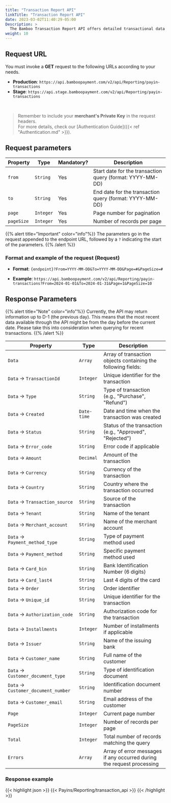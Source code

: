 ```yaml
---
title: "Transaction Report API"
linkTitle: "Transaction Report API"
date: 2023-03-02T11:40:29-05:00
Description: >
  The Bamboo Transaction Report API offers detailed transactional data retrieval. It enables users to access transaction information for specified time periods, select specific data columns for customized reports and obtain comprehensive transaction details, including buyer information, payment methods, and transaction statuses.
weight: 10
---
```


## Request URL
You must invoke a **GET** request to the following URLs according to your needs.

* **Production**: `https://api.bamboopayment.com/v2/api/Reporting/payin-transactions`
* **Stage**: `https://api.stage.bamboopayment.com/v2/api/Reporting/payin-transactions`

<br />

> Remember to include your **merchant's Private Key** in the request headers. <br /> For more details, check our [Authentication Guide]({{< ref "Authentication.md" >}}).

## Request parameters
| Property | Type | Mandatory? | Description |
|----------|------|------------|-------------|
| `from` | `String` | Yes | Start date for the transaction query (format: YYYY-MM-DD) |
| `to` | `String` | Yes | End date for the transaction query (format: YYYY-MM-DD) |
| `page` | `Integer` | Yes | Page number for pagination |
| `pageSize` | `Integer` | Yes | Number of records per page |

{{% alert title="Important" color="info"%}}
The parameters go in the request appended to the endpoint URL, followed by a `?` indicating the start of the parameters.
{{% /alert %}}

### Format and example of the request (Request)
* **Format**: `{endpoint}?From=YYYY-MM-DD&To=YYYY-MM-DD&Page=#&PageSize=#`

* **Example**: `https://api.bamboopayment.com/v2/api/Reporting/payin-transactions?From=2024-01-01&To=2024-01-31&Page=1&PageSize=10`

## Response Parameters

{{% alert title="Note" color="info"%}}
Currently, the API may return information up to D-1 (the previous day). This means that the most recent data available through the API might be from the day before the current date. Please take this into consideration when querying for recent transactions.
{{% /alert %}}


| Property | Type | Description |
|----------|------|-------------|
| `Data` | `Array` | Array of transaction objects containing the following fields: |
| `Data` → `TransactionId` | `Integer` | Unique identifier for the transaction |
| `Data` → `Type` | `String` | Type of transaction (e.g., "Purchase", "Refund") |
| `Data` → `Created` | `Date-time` | Date and time when the transaction was created |
| `Data` → `Status` | `String` | Status of the transaction (e.g., "Approved", "Rejected") |
| `Data` → `Error_code` | `String` | Error code if applicable |
| `Data` → `Amount` | `Decimal` | Amount of the transaction |
| `Data` → `Currency` | `String` | Currency of the transaction |
| `Data` → `Country` | `String` | Country where the transaction occurred |
| `Data` → `Transaction_source` | `String` | Source of the transaction |
| `Data` → `Tenant` | `String` | Name of the tenant |
| `Data` → `Merchant_account` | `String` | Name of the merchant account |
| `Data` → `Payment_method_type` | `String` | Type of payment method used |
| `Data` → `Payment_method` | `String` | Specific payment method used |
| `Data` → `Card_bin` | `String` | Bank Identification Number (6 digits) |
| `Data` → `Card_last4` | `String` | Last 4 digits of the card |
| `Data` → `Order` | `String` | Order identifier |
| `Data` → `Unique_id` | `String` | Unique identifier for the transaction |
| `Data` → `Authorization_code` | `String` | Authorization code for the transaction |
| `Data` → `Installments` | `Integer` | Number of installments if applicable |
| `Data` → `Issuer` | `String` | Name of the issuing bank |
| `Data` → `Customer_name` | `String` | Full name of the customer |
| `Data` → `Customer_document_type` | `String` | Type of identification document |
| `Data` → `Customer_document_number` | `String` | Identification document number |
| `Data` → `Customer_email` | `String` | Email address of the customer |
| `Page` | `Integer` | Current page number |
| `PageSize` | `Integer` | Number of records per page |
| `Total` | `Integer` | Total number of records matching the query |
| `Errors` | `Array` | Array of error messages if any occurred during the request processing |

<!--
| `success` | `Boolean` | Indicates if the request was successful |
| `message` | `String` | Provides additional information about the response |
-->

### Response example
{{< highlight json >}}
{{< Payins/Reporting/transaction_api >}}
{{< /highlight >}} 